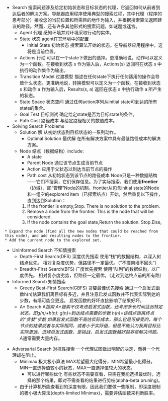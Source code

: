 - Search
	搜索问题涉及给定初始状态和目标状态的代理，它返回如何从前者到达后者的解决方案。导航器应用程序使用典型的搜索过程，其中代理（程序的思考部分）接收您的当前位置和所需目的地作为输入，并根据搜索算法返回建议的路径。然而，还有许多其他形式的搜索问题，如谜题或迷宫。
	- Agent 代理
		感知环境并对环境采取行动的实体。
	- State 状态
		agent在其环境中的配置
		- Initial State 初始状态
			搜索算法开始的状态。在导航器应用程序中，这将是当前位置。
	- Actions 行动
		可以在一个state下做出的选择。更准确地说，动作可以定义为一个函数。在接收到状态 s 作为输入后，Actions(s) 返回可在状态 s 中执行的动作集作为输出。
	- Transition Model 过渡模型
		描述在任何state下执行任何适用的操作会导致什么状态。更准确地说，转换模型可以定义为一个函数。在接收到状态 s 和动作 a 作为输入后，Results(s, a) 返回在状态 s 中执行动作 a 所产生的状态。
	- State Space 状态空间
		通过任何action序列从initial state可到达的所有state的集合。
	- Goal Test 目标测试
		确定给定state是否为目标state的条件。
	- Path Cost 路径成本
		与给定路径相关的数值成本。
- Solving Search Problems
	- Solution 解
		从初始状态到目标状态的一系列动作。
		- Optimal Solution 最优解
			在所有解决方案中具有最低路径成本的解决方案。
	- Node 结点（数据结构）include:
		- A state
		- Parent Node 通过该节点生成当前节点
		- Action 应用于父状态以到达当前节点的操作
		- Path cost 从初始状态到该节点的路径成本
	Node只是一种数据结构——它们不搜索，它们保存信息。为了实际搜索，我们使用**frontier**（边域），即“管理”Node的机制。frontier从包含initial state的Node和一组空的explorerd item（已探索结点）开始，然后重复以下操作，直到达到Solution：
		1. If the frontier is empty,Stop. There is no solution to the problem.
		2. Remove a node from the frontier. This is the node that will be considered.
		3. If the node contains the goal state,Return the solution. Stop.Else,
```
* Expand the node (find all the new nodes that could be reached from this node), and add resulting nodes to the frontier.
* Add the current node to the explored set.
```
* Uninformed Search 不知情搜索
	- Depth-First Search(DFS) 深度优先搜索
		使用“栈”的数据结构，以深入树结点优先。
		相对复杂度优势，但路径不一定最优。（“不撞南墙不回头”）
	- Breadth-First Search(BFS) 广度优先搜索
		使用“队列”的数据结构，以广度优先。
		相对复杂度劣势，但路径一定最优。（走过到达终点前的所有路）
* Informed Search 知情搜索
	* Greedy Best-First Search(GBFS) 贪婪最佳优先搜索
		通过一个启发式函数h(n)估算我们离目标有多近，并且注意启发式函数并不代表实际到达的步数，有墙可能会更远。
		启发函数的好坏直接影响了结果好坏。
	- A* Search A*搜索
		A\*搜索不仅考虑启发式函数，还考虑多长时间达到特定状态。即g(n)+h(n):
		g(n)=到达结点需要的步数
		h(n)=该结点距离终点的“贪婪”步数
	如果启发式函数不高估实际成本，那么它是可接受的，每个节点的结果或者与实际相同，或者小于实际值，但是不能认为我离目标比实际更远。选择启发式函数，是挑战，启发式函数越好越容易解决问题。A*通常需要大量内存。
- Adversarial Search 对抗性搜索
	一个代理试图做出明智的决定，而另一个代理却在阻止。
	- Minimax 极大极小算法
		MAX希望最大化得分，MIN希望最小化得分。MIN一直选择值较小的状态，MAX一直选择值较大的状态。
		- 可以进行哪些优化
			有些状态不需要查看，只需在我能选择最优时，选择的那个结果，即对不需查看的结果进行剪枝(alpha-beta pruning)。
	- 由于计算机所能查看到的深度有限，因此我们要做一些限制，即深度限制的极小极大算法(depth-limited Minimax)，需要评估函数来判断胜率。
